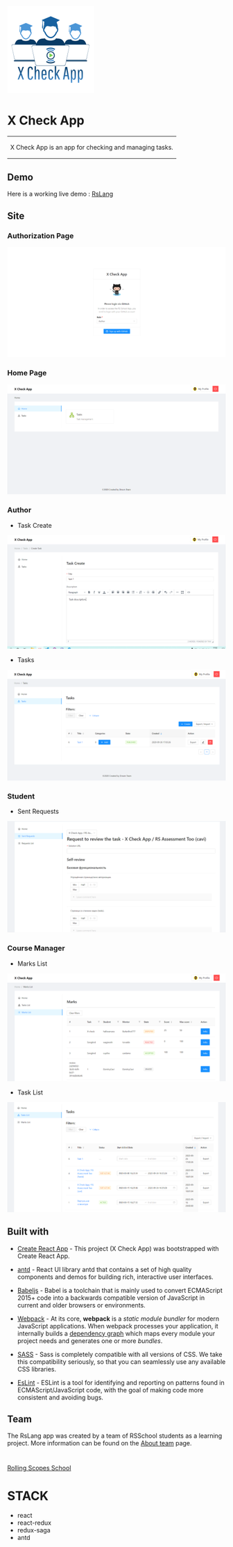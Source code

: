 # ![WebApp](./documentation/logo.png)

# X Check App

<table>

<tr>

<td>

X Check App is an app for checking and managing tasks.

</td>

</tr>

</table>




## Demo

Here is a working live demo : [RsLang](https://brave-banach-54e725.netlify.app)




## Site


### Authorization Page

![](./documentation/authorization.PNG)

### Home Page


![](./documentation/home.png)


### Author

- Task Create

![](./documentation/TaskCreate.PNG)


- Tasks

![](./documentation/Tasks.PNG)

### Student

- Sent Requests

![](./documentation/SentRequests.PNG)


### Course Manager

- Marks List

![](./documentation/MarksList.PNG)

- Task List

![](./documentation/TaskList.PNG)

## Built with




-  [Create React App](https://github.com/facebook/create-react-app) - This project (X Check App) was bootstrapped with Create React App.

-  [antd](http://getbootstrap.com/) -  React UI library antd that contains a set of high quality components and demos for building rich, interactive user interfaces.

-  [Babeljs](https://babeljs.io/) - Babel is a toolchain that is mainly used to convert ECMAScript 2015+ code into a backwards compatible version of JavaScript in current and older browsers or environments.

-  [Webpack](https://webpack.js.org/) - At its core, **webpack** is a _static module bundler_ for modern JavaScript applications. When webpack processes your application, it internally builds a [dependency graph](https://webpack.js.org/concepts/dependency-graph/) which maps every module your project needs and generates one or more _bundles_.

-  [SASS](https://sass-lang.com/) - Sass is completely compatible with all versions of CSS. We take this compatibility seriously, so that you can seamlessly use any available CSS libraries.

-  [EsLint](https://eslint.org/) - ESLint is a tool for identifying and reporting on patterns found in ECMAScript/JavaScript code, with the goal of making code more consistent and avoiding bugs.

## Team
The RsLang app was created by a team of RSSchool students as a learning project.
More information can be found on the [About team](https://rslang-team62-denverden.netlify.app/#about) page.

  #

 [Rolling Scopes School ](https://rs.school/)




# STACK

* react
* react-redux
* redux-saga
* antd
